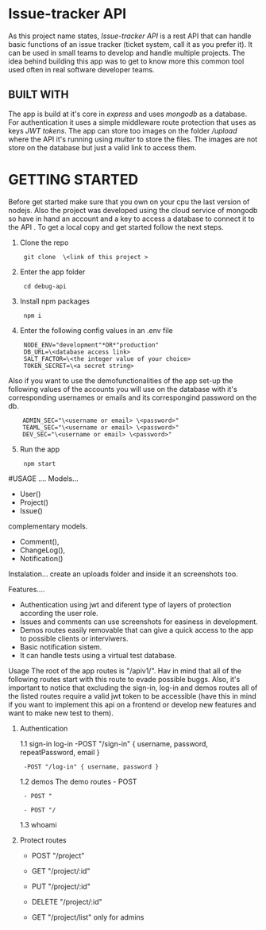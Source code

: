 # Issue-tracker API
As this project name states, *Issue-tracker API* is a rest API that can handle basic functions of an issue tracker (ticket system, call it as you prefer it). It can be used in small teams to develop and handle multiple projects. The idea behind building this app was to get to know more this common tool used often in real software developer teams.

## BUILT WITH
The app is build at it's core in *express* and uses *mongodb* as a database. For authentication it uses a simple middleware route protection that uses as keys *JWT tokens*. The app can store too images on the folder */upload*  where the API it's running using *multer* to store the files. The images are not store on the database but just a valid link to access them.

# GETTING STARTED
Before get started make sure that you own on your cpu the last version of nodejs. Also the project was developed using the cloud service of mongodb so have in hand an account and a key to access a database to connect it to the API . To get a local copy and get started follow the next steps.

1. Clone the repo

	    git clone  \<link of this project >

2. Enter the app folder

        cd debug-api

3. Install npm packages

        npm i

4. Enter the following config values in an .env file

        NODE_ENV="development"*OR*"production"
        DB_URL=\<database access link>
        SALT_FACTOR=\<the integer value of your choice>
        TOKEN_SECRET=\<a secret string>

Also if you want to use the demofunctionalities of the app set-up the following values of the accounts you will use on the database with it's corresponding usernames or emails and its correspongind password on the db.

        ADMIN_SEC="\<username or email> \<password>"
        TEAML_SEC="\<username or email> \<password>"
        DEV_SEC="\<username or email> \<password>"
    
5. Run the app

        npm start

#USAGE
....
Models...
- User()
- Project()
- Issue()

complementary models.
- Comment(),
- ChangeLog(),
- Notification()

Instalation...
create an uploads folder and inside it an screenshots too.

Features....
- Authentication using jwt and diferent type of layers of protection according the user role.
- Issues and comments can use screenshots for easiness in development.
- Demos routes easily removable that can give a quick access to the app to possible clients or interviwers.
- Basic notification sistem.
- It can handle tests using a virtual test database.


Usage 
The root of the app routes is "/apiv1/". Hav in mind that all of the following routes start with this route to evade possible buggs. Also, it's important to notice that excluding the sign-in, log-in and demos routes all of the listed routes require a valid jwt token to be accessible (have this in mind if you want to implement this api on  a frontend or develop new features and want to make new test to them).

1. Authentication

    1.1 sign-in log-in
        -POST "/sign-in" { username, password, repeatPassword, email }

        -POST "/log-in" { username, password }

    1.2 demos
    The demo routes 
        - POST

        - POST "

        - POST "/
    1.3 whoami

2. Protect routes

    - POST "/project"

    - GET "/project/:id"

    - PUT "/project/:id"

    - DELETE "/project/:id"

    - GET "/project/list"
    only for admins
    